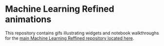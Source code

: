 # Machine Learning Refined animations

This repository contains gifs illustrating widgets and notebook walkthroughs for the [main Machine Learning Reffined repository located here](https://github.com/neonwatty/machine-learning-refined).
